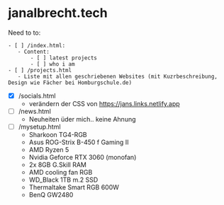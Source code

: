 # janalbrecht.tech
Need to to:
 
    - [ ] /index.html:
       - Content:
           - [ ] latest projects
           - [ ] who i am
    - [ ] /projects.html
       - Liste mit allen geschriebenen Websites (mit Kuzrbeschreibung, Design wie Fächer bei Homburgschule.de) 
   - [x] /socials.html
       - verändern der CSS von https://jans.links.netlify.app
   - [ ] /news.html
       - Neuheiten üder mich.. keine Ahnung
   - [ ] /mysetup.html
       - Sharkoon TG4-RGB
       - Asus ROG-Strix B-450 f Gaming II
       - AMD Ryzen 5
       - Nvidia Geforce RTX 3060 (monofan)
       - 2x 8GB G.Skill RAM
       - AMD cooling fan RGB
       - WD_Black 1TB m.2 SSD
       - Thermaltake Smart RGB 600W
       - BenQ GW2480
